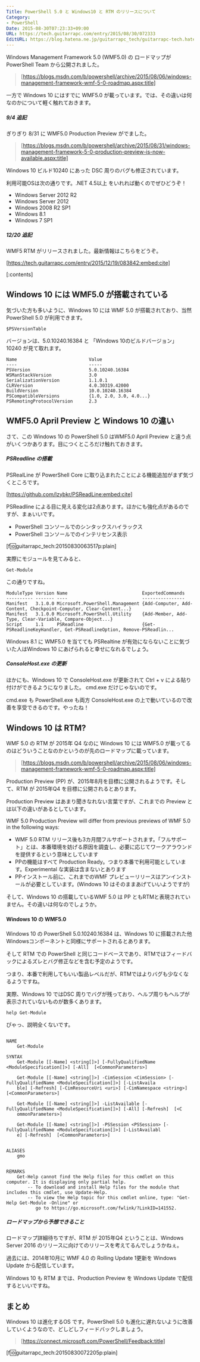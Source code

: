 ```yaml
---
Title: PowerShell 5.0 と Windows10 と RTM のリリースについて
Category:
- PowerShell
Date: 2015-08-30T07:23:33+09:00
URL: https://tech.guitarrapc.com/entry/2015/08/30/072333
EditURL: https://blog.hatena.ne.jp/guitarrapc_tech/guitarrapc-tech.hatenablog.com/atom/entry/6653458415119489085
---
```


Windows Management Framework 5.0 (WMF5.0) の ロードマップが PowerShell Team から公開されました。

> [https://blogs.msdn.com/b/powershell/archive/2015/08/06/windows-management-framework-wmf-5-0-roadmap.aspx:title]

一方で Windows 10 にはすでに WMF5.0 が載っています。では、その違いは何なのかについて軽く触れておきます。

##### 9/4 追記

ぎりぎり 8/31 に WMF5.0 Production Preview がでました。

> [https://blogs.msdn.com/b/powershell/archive/2015/08/31/windows-management-framework-5-0-production-preview-is-now-available.aspx:title]

Windows 10 ビルド10240 にあった DSC 周りのバグも修正されています。

利用可能OSは次の通りです。.NET 4.5以上 をいれれば動くのでぜひどうぞ！

- Windows Server 2012 R2
- Windows Server 2012
- Windows 2008 R2 SP1
- Windows 8.1
- Windows 7 SP1

##### 12/20 追記

WMF5 RTM がリリースされました。最新情報はこちらをどうぞ。

[https://tech.guitarrapc.com/entry/2015/12/19/083842:embed:cite]

[:contents]

Windows 10 には WMF5.0 が搭載されている
----

気づいた方も多いように、Windows 10 には WMF 5.0 が搭載されており、当然PowerShell 5.0 が利用できます。

```
$PSVersionTable
```

バージョンは、5.0.10240.16384 と 「Windows 10のビルドバージョン」 10240 が見て取れます。

```
Name                           Value
----                           -----
PSVersion                      5.0.10240.16384
WSManStackVersion              3.0
SerializationVersion           1.1.0.1
CLRVersion                     4.0.30319.42000
BuildVersion                   10.0.10240.16384
PSCompatibleVersions           {1.0, 2.0, 3.0, 4.0...}
PSRemotingProtocolVersion      2.3
```

WMF5.0 April Preview と Windows 10 の違い
----

さて、この Windows 10 の PowerShell 5.0 はWMF5.0 April Preview と違う点がいくつかあります。目につくところだけ触れておきます。

##### PSReadline の搭載

PSRealLine が PowerShell Core に取り込まれたことによる機能追加がまず気づくところです。

[https://github.com/lzybkr/PSReadLine:embed:cite]

PSReadline による目に見える変化は2点あります。ほかにも強化点があるのですが、まぁいいです。

- PowerShell コンソールでのシンタックスハイラックス
- PowerShell コンソールでのインテリセンス表示

[f:id:guitarrapc_tech:20150830063517p:plain]


実際にモジュールを見てみると、

```
Get-Module
```

この通りですね。

```
ModuleType Version Name                            ExportedCommands
---------- ------- ----                            ----------------
Manifest   3.1.0.0 Microsoft.PowerShell.Management {Add-Computer, Add-Content, Checkpoint-Computer, Clear-Content...}
Manifest   3.1.0.0 Microsoft.PowerShell.Utility    {Add-Member, Add-Type, Clear-Variable, Compare-Object...}
Script     1.1     PSReadline                      {Get-PSReadlineKeyHandler, Get-PSReadlineOption, Remove-PSReadlin...
```

Windows 8.1 に WMF5.0 を当てても PSRealtine が有効にならないことに気づいた人はWindows 10 にあげられると幸せになれるでしょう。

##### ConsoleHost.exe の更新

ほかにも、Windows 10 で ConsoleHost.exe が更新されて Ctrl + v による貼り付けができるようになりました。 cmd.exe だけじゃないのです。

cmd.exe も PowerShell.exe も両方 ConsoleHost.exe の上で動いているので改善を享受できるのです。やったね！


Windows 10 は RTM?
----

WMF 5.0 の RTM が 2015年 Q4 なのに Windows 10 には WMF5.0 が載ってるのはどういうことなのかというのが先のロードマップに載っています。

> [https://blogs.msdn.com/b/powershell/archive/2015/08/06/windows-management-framework-wmf-5-0-roadmap.aspx:title]

Production Preview (PP) が、2015年8月を目標に公開されるようです。そして、RTM が 2015年Q4 を目標に公開されるとあります。

Production Preview はあまり聞きなれない言葉ですが、これまでの Preview とは以下の違いがあるとしています。

WMF 5.0 Production Preview will differ from previous previews of WMF 5.0 in the following ways:

- WMF 5.0 RTM リリース後も3カ月間フルサポートされます。「フルサポート」とは、本番環境を妨げる原因を調査し、必要に応じてワークアラウンドを提供するという意味としています
- PPの機能はすべて Production Ready。つまり本番で利用可能としています。Experimental な実装は含まないとあります
- PPインストール前に、これまでのWMF プレビューリリースはアンインストールが必要としています。(Windows 10 はそのままあげていいようですが)

そして、Windows 10 の搭載しているWMF 5.0 は PP ともRTMと表現されていません。その違いは何なのでしょうか。


#### Windows 10 の WMF5.0

Windows 10 の PowerShell 5.0.10240.16384 は、Windows 10 に搭載された他Windowsコンポーネントと同様にサポートされるとあります。

そして RTM での PowerShell と同じコードベースであり、RTMではフィードバックによるズレとバグ修正などを含む予定のようです。

つまり、本番で利用してもいい製品レベルだが、RTMではよりバグも少なくなるようですね。

実際、Windows 10 ではDSC 周りでバグが残っており、ヘルプ周りもヘルプが表示されていないものが数多くあります。

```
help Get-Module
```

ぴゃっ、説明全くないです。

```

NAME
    Get-Module

SYNTAX
    Get-Module [[-Name] <string[]>] [-FullyQualifiedName <ModuleSpecification[]>] [-All]  [<CommonParameters>]

    Get-Module [[-Name] <string[]>] -CimSession <CimSession> [-FullyQualifiedName <ModuleSpecification[]>] [-ListAvaila
    ble] [-Refresh] [-CimResourceUri <uri>] [-CimNamespace <string>]  [<CommonParameters>]

    Get-Module [[-Name] <string[]>] -ListAvailable [-FullyQualifiedName <ModuleSpecification[]>] [-All] [-Refresh]  [<C
    ommonParameters>]

    Get-Module [[-Name] <string[]>] -PSSession <PSSession> [-FullyQualifiedName <ModuleSpecification[]>] [-ListAvailabl
    e] [-Refresh]  [<CommonParameters>]


ALIASES
    gmo


REMARKS
    Get-Help cannot find the Help files for this cmdlet on this computer. It is displaying only partial help.
        -- To download and install Help files for the module that includes this cmdlet, use Update-Help.
        -- To view the Help topic for this cmdlet online, type: "Get-Help Get-Module -Online" or
           go to https://go.microsoft.com/fwlink/?LinkID=141552.

```

##### ロードマップから予想できること

ロードマップ詳細待ちですが、RTM が 2015年Q4 ということは、Windows Server 2016 のリリースに向けてのリリースを考えてるんでしょうかねぇ。

過去には、2014年10月に WMF 4.0 の Rolling Update 1更新を Windows Update から配信しています。

Windows 10 も RTM までは、Production Preview を Windows Update で配信するといいですね。

まとめ
----

Windows 10 は進化するOS です。PowerShell 5.0 も進化に遅れないように改善していくようなので、どしどしフィードバックしましょう。

> [https://connect.microsoft.com/PowerShell/Feedback:title]


[f:id:guitarrapc_tech:20150830072205p:plain]
